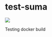 # test-suma

![](https://github.com/jcayouette/test-suma/tree/master/workflows/build-docs.yml/badge.svg)

Testing docker build


